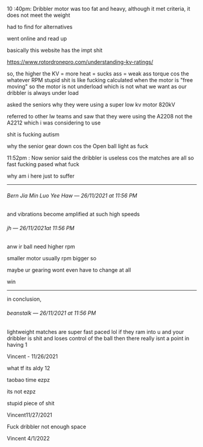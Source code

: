  10 :40pm: Dribbler motor was too fat and heavy, although it met criteria, it does not meet the weight

had to find for alternatives

went online and read up

basically this website has the impt shit

https://www.rotordronepro.com/understanding-kv-ratings/

so, the higher the KV = more heat = sucks ass = weak ass torque cos the whatever RPM stupid shit is like fucking calculated when the motor is "free moving" so the motor is not underload which is not what we want as our dribbler is always under load

asked the seniors why they were using a super low kv motor 820kV

referred to other lw teams and saw that they were using the A2208 not the A2212 which i was considering to use

shit is fucking autism

why the senior gear down cos the Open ball light as fuck

11:52pm : Now senior said the dribbler is useless cos the matches are all so fast fucking pased what fuck

why am i here just to suffer

<hr></hr>

###### Bern Jia Min Luo Yee Haw *—* 26/11/2021 at 11:56 PM

and vibrations become amplified at such high speeds

###### jh *—*  26/11/2021at 11:56 PM

   anw ir ball need higher rpm

   smaller motor usually rpm bigger so

   maybe ur gearing wont even have to change at all

   win

<hr></hr>

in conclusion, 

###### beanstalk *—* 26/11/2021 at 11:56 PM

lightweight matches are super fast paced lol if they ram into u and your dribbler is shit and loses control of the ball then there really isnt a point in having 1

Vincent - 11/26/2021

what tf its aldy 12

taobao time ezpz

its not ezpz

stupid piece of shit

Vincent11/27/2021

Fuck dribbler not enough space

Vincent 4/1/2022
